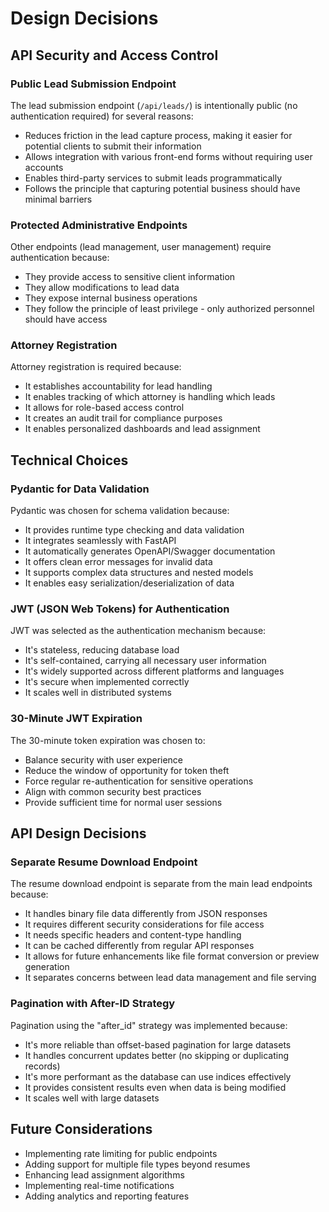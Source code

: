 # Design Decisions

## API Security and Access Control

### Public Lead Submission Endpoint
The lead submission endpoint (`/api/leads/`) is intentionally public (no authentication required) for several reasons:
- Reduces friction in the lead capture process, making it easier for potential clients to submit their information
- Allows integration with various front-end forms without requiring user accounts
- Enables third-party services to submit leads programmatically
- Follows the principle that capturing potential business should have minimal barriers

### Protected Administrative Endpoints
Other endpoints (lead management, user management) require authentication because:
- They provide access to sensitive client information
- They allow modifications to lead data
- They expose internal business operations
- They follow the principle of least privilege - only authorized personnel should have access

### Attorney Registration
Attorney registration is required because:
- It establishes accountability for lead handling
- It enables tracking of which attorney is handling which leads
- It allows for role-based access control
- It creates an audit trail for compliance purposes
- It enables personalized dashboards and lead assignment

## Technical Choices

### Pydantic for Data Validation
Pydantic was chosen for schema validation because:
- It provides runtime type checking and data validation
- It integrates seamlessly with FastAPI
- It automatically generates OpenAPI/Swagger documentation
- It offers clean error messages for invalid data
- It supports complex data structures and nested models
- It enables easy serialization/deserialization of data

### JWT (JSON Web Tokens) for Authentication
JWT was selected as the authentication mechanism because:
- It's stateless, reducing database load
- It's self-contained, carrying all necessary user information
- It's widely supported across different platforms and languages
- It's secure when implemented correctly
- It scales well in distributed systems

### 30-Minute JWT Expiration
The 30-minute token expiration was chosen to:
- Balance security with user experience
- Reduce the window of opportunity for token theft
- Force regular re-authentication for sensitive operations
- Align with common security best practices
- Provide sufficient time for normal user sessions

## API Design Decisions

### Separate Resume Download Endpoint
The resume download endpoint is separate from the main lead endpoints because:
- It handles binary file data differently from JSON responses
- It requires different security considerations for file access
- It needs specific headers and content-type handling
- It can be cached differently from regular API responses
- It allows for future enhancements like file format conversion or preview generation
- It separates concerns between lead data management and file serving

### Pagination with After-ID Strategy
Pagination using the "after_id" strategy was implemented because:
- It's more reliable than offset-based pagination for large datasets
- It handles concurrent updates better (no skipping or duplicating records)
- It's more performant as the database can use indices effectively
- It provides consistent results even when data is being modified
- It scales well with large datasets

## Future Considerations

- Implementing rate limiting for public endpoints
- Adding support for multiple file types beyond resumes
- Enhancing lead assignment algorithms
- Implementing real-time notifications
- Adding analytics and reporting features 